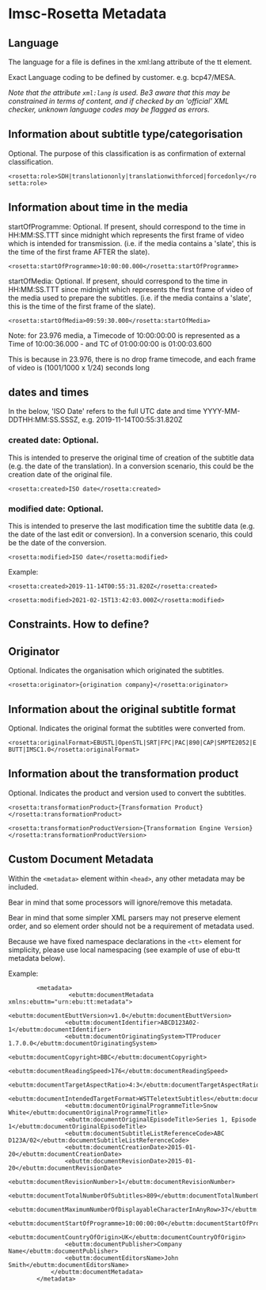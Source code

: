 # Imsc-Rosetta Metadata

## Language
The language for a file is defines in the xml:lang attribute of the tt element.

Exact Language coding to be defined by customer.  e.g. bcp47/MESA.

*Note that the attribute `xml:lang` is used.  Be3 aware that this may be constrained in terms of content, and if checked by an 'official' XML checker, unknown language codes may be flagged as errors.*

## Information about subtitle type/categorisation
Optional.  The purpose of this classification is as confirmation of external classification. 

`<rosetta:role>SDH|translationonly|translationwithforced|forcedonly</rosetta:role>`

## Information about time in the media
startOfProgramme: Optional. If present, should correspond to the time in HH:MM:SS.TTT since midnight which represents the first frame of video which is intended for transmission. (i.e. if the media contains a 'slate', this is the time of the first frame AFTER the slate).

`<rosetta:startOfProgramme>10:00:00.000</rosetta:startOfProgramme>`

startOfMedia: Optional. If present, should correspond to the time in HH:MM:SS.TTT since midnight which represents the first frame of video of the media used to prepare the subtitles. (i.e. if the media contains a 'slate', this is the time of the first frame of the slate).

`<rosetta:startOfMedia>09:59:30.000</rosetta:startOfMedia>`


Note: for 23.976 media, a Timecode of 10:00:00:00 is represented as a Time of 10:00:36.000 - and TC of 01:00:00:00 is 01:00:03.600

This is because in 23.976, there is no drop frame timecode, and each frame of video is (1001/1000 x 1/24) seconds long


## dates and times
In the below, 'ISO Date' refers to the full UTC date and time YYYY-MM-DDTHH:MM:SS.SSSZ, e.g. 2019-11-14T00:55:31.820Z

### created date: Optional.  

This is intended to preserve the original time of creation of the subtitle data (e.g. the date of the translation).  In a conversion scenario, this could be the creation date of the original file.

`<rosetta:created>ISO date</rosetta:created>`

### modified date: Optional.  

This is intended to preserve the last modification time the subtitle data (e.g. the date of the last edit or conversion).  In a conversion scenario, this could be the date of the conversion.

`<rosetta:modified>ISO date</rosetta:modified>`

Example:

`<rosetta:created>2019-11-14T00:55:31.820Z</rosetta:created>`

`<rosetta:modified>2021-02-15T13:42:03.000Z</rosetta:modified>`

## Constraints.  How to define?



## Originator
Optional.  Indicates the organisation which originated the subtitles.

`<rosetta:originator>{origination company}</rosetta:originator>`

## Information about the original subtitle format
Optional. Indicates the original format the subtitles were converted from.

`<rosetta:originalFormat>EBUSTL|OpenSTL|SRT|FPC|PAC|890|CAP|SMPTE2052|EBUTT|IMSC1.0</rosetta:originalFormat>`

## Information about the transformation product
Optional.  Indicates the product and version used to convert the subtitles.

`<rosetta:transformationProduct>{Transformation Product}</rosetta:transformationProduct>`

`<rosetta:transformationProductVersion>{Transformation Engine Version}</rosetta:transformationProductVersion>`

## Custom Document Metadata

Within the `<metadata>` element within `<head>`, any other metadata may be included.

Bear in mind that some processors will ignore/remove this metadata.  

Bear in mind that some simpler XML parsers may not preserve element order, and so element order should not be a requirement of metadata used.

Because we have fixed namespace declarations in the `<tt>` element for simplicity, please use local namespacing (see example of use of ebu-tt metadata below).

Example:

```
		<metadata>
		         <ebuttm:documentMetadata xmlns:ebuttm="urn:ebu:tt:metadata">
				<ebuttm:documentEbuttVersion>v1.0</ebuttm:documentEbuttVersion>
				<ebuttm:documentIdentifier>ABCD123A02-1</ebuttm:documentIdentifier>
				<ebuttm:documentOriginatingSystem>TTProducer 1.7.0.0</ebuttm:documentOriginatingSystem>
				<ebuttm:documentCopyright>BBC</ebuttm:documentCopyright>
				<ebuttm:documentReadingSpeed>176</ebuttm:documentReadingSpeed>
				<ebuttm:documentTargetAspectRatio>4:3</ebuttm:documentTargetAspectRatio>
				<ebuttm:documentIntendedTargetFormat>WSTTeletextSubtitles</ebuttm:documentIntendedTargetFormat>
				<ebuttm:documentOriginalProgrammeTitle>Snow White</ebuttm:documentOriginalProgrammeTitle>
				<ebuttm:documentOriginalEpisodeTitle>Series 1, Episode 1</ebuttm:documentOriginalEpisodeTitle>
				<ebuttm:documentSubtitleListReferenceCode>ABC D123A/02</ebuttm:documentSubtitleListReferenceCode>
				<ebuttm:documentCreationDate>2015-01-20</ebuttm:documentCreationDate>
				<ebuttm:documentRevisionDate>2015-01-20</ebuttm:documentRevisionDate>
				<ebuttm:documentRevisionNumber>1</ebuttm:documentRevisionNumber>
				<ebuttm:documentTotalNumberOfSubtitles>809</ebuttm:documentTotalNumberOfSubtitles>
				<ebuttm:documentMaximumNumberOfDisplayableCharacterInAnyRow>37</ebuttm:documentMaximumNumberOfDisplayableCharacterInAnyRow>
				<ebuttm:documentStartOfProgramme>10:00:00:00</ebuttm:documentStartOfProgramme>
				<ebuttm:documentCountryOfOrigin>UK</ebuttm:documentCountryOfOrigin>
				<ebuttm:documentPublisher>Company Name</ebuttm:documentPublisher>
				<ebuttm:documentEditorsName>John Smith</ebuttm:documentEditorsName>
			</ebuttm:documentMetadata>
		</metadata>

```

